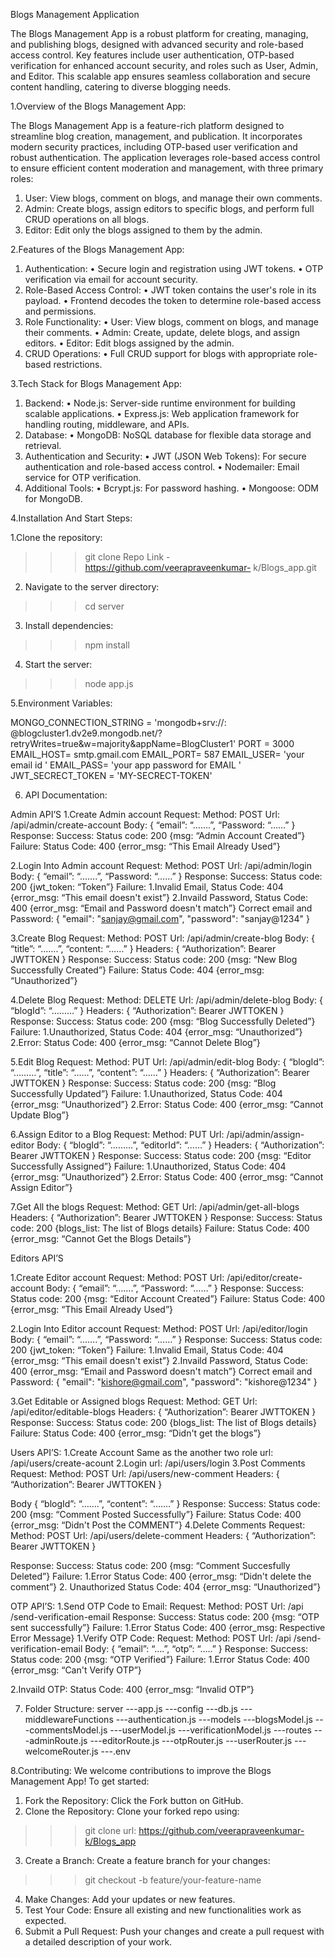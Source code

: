 Blogs Management Application


The Blogs Management App is a robust platform for creating, managing, and publishing blogs, designed with advanced security and role-based access control. Key features include user authentication, OTP-based verification for enhanced account security, and roles such as User, Admin, and Editor. This scalable app ensures seamless collaboration and secure content handling, catering to diverse blogging needs.


1.Overview of the Blogs Management App:

The Blogs Management App is a feature-rich platform designed to streamline blog creation, management, and publication. It incorporates modern security practices, including OTP-based user verification and robust authentication. The application leverages role-based access control to ensure efficient content moderation and management, with three primary roles:
1. User: View blogs, comment on blogs, and manage their own comments.
2. Admin: Create blogs, assign editors to specific blogs, and perform full CRUD operations on all blogs.
3. Editor: Edit only the blogs assigned to them by the admin.

2.Features of the Blogs Management App:

1.  Authentication:
•	Secure login and registration using JWT tokens.
•	OTP verification via email for account security.
2.  Role-Based Access Control:
•	JWT token contains the user's role in its payload.
•	Frontend decodes the token to determine role-based access and permissions.
3.  Role Functionality:
•	User: View blogs, comment on blogs, and manage their comments.
•	Admin: Create, update, delete blogs, and assign editors.
•	Editor: Edit blogs assigned by the admin.
4.  CRUD Operations:
•	Full CRUD support for blogs with appropriate role-based restrictions.

3.Tech Stack for Blogs Management App:

1.  Backend:
•	Node.js: Server-side runtime environment for building scalable applications.
•	Express.js: Web application framework for handling routing, middleware, and APIs.
2.  Database:
•	MongoDB: NoSQL database for flexible data storage and retrieval.
3.  Authentication and Security:
•	JWT (JSON Web Tokens): For secure authentication and role-based access control.
•	Nodemailer: Email service for OTP verification.
4.  Additional Tools:
•	Bcrypt.js: For password hashing.
•	Mongoose: ODM for MongoDB.

4.Installation And Start Steps:

1.Clone the repository:
>>> git clone <repository-url>
Repo Link - https://github.com/veerapraveenkumar- k/Blogs_app.git 
2. Navigate to the server directory:
>>> cd server
3. Install dependencies:
>>> npm install
4. Start the server:
>>> node app.js

5.Environment Variables:

MONGO_CONNECTION_STRING = 'mongodb+srv://<username>:<password> @blogcluster1.dv2e9.mongodb.net/<Database name>?retryWrites=true&w=majority&appName=BlogCluster1'
PORT = 3000
EMAIL_HOST= smtp.gmail.com
EMAIL_PORT= 587
EMAIL_USER= 'your email id '
EMAIL_PASS= 'your app password for EMAIL '
JWT_SECRECT_TOKEN = 'MY-SECRECT-TOKEN'


6. API Documentation:

Admin API’S
1.Create Admin account
Request: 
Method: POST
Url: /api/admin/create-account
Body: {
“email”: “…….”,
“Password: “……”
}
Response: 
Success:
Status code: 200
{msg: “Admin Account Created”}
Failure:
Status Code: 400
{error_msg: “This Email Already Used”}


2.Login Into Admin account
Request: 
Method: POST
Url: /api/admin/login
Body: {
“email”: “…….”,
“Password: “……”
}
Response: 
Success:
Status code: 200
{jwt_token: “Token”}
Failure:
1.Invalid Email,
Status Code: 404
{error_msg: “This email doesn't exist”}
2.Invaild Password,
Status Code: 400
{error_msg: “Email and Password doesn't match”}
Correct email and Password:
{
    "email": "sanjay@gmail.com",
    "password": "sanjay@1234"
}


3.Create Blog
Request: 
Method: POST
Url: /api/admin/create-blog
Body: {
“title”: “…….”,
“content: “……”
}
Headers: {
“Authorization”: Bearer JWTTOKEN
}
Response: 
Success:
Status code: 200
{msg: “New Blog Successfully Created”}
Failure:
Status Code: 404
{error_msg: “Unauthorized”}


4.Delete Blog
Request: 
Method: DELETE
Url: /api/admin/delete-blog
Body: {
“blogId”: “………”
}
Headers: {
“Authorization”: Bearer JWTTOKEN
}
Response: 
Success:
Status code: 200
{msg: “Blog Successfully Deleted”}
Failure:
1.Unauthorized,
Status Code: 404
{error_msg: “Unauthorized”}
2.Error:
Status Code: 400
{error_msg: “Cannot Delete Blog”}


5.Edit Blog
Request: 
Method: PUT
Url: /api/admin/edit-blog
Body: {
“blogId”: “………”,
“title”: “……”,
“content”: “……”
}
Headers: {
“Authorization”: Bearer JWTTOKEN
}
Response: 
Success:
Status code: 200
{msg: “Blog Successfully Updated”}
Failure:
1.Unauthorized,
Status Code: 404
{error_msg: “Unauthorized”}
2.Error:
Status Code: 400
{error_msg: “Cannot Update Blog”}


6.Assign Editor to a Blog
Request: 
Method: PUT
Url: /api/admin/assign-editor
Body: {
“blogId”: “………”,
“editorId”: “……”
}
Headers: {
“Authorization”: Bearer JWTTOKEN
}
Response: 
Success:
Status code: 200
{msg: “Editor Successfully Assigned”}
Failure:
1.Unauthorized,
Status Code: 404
{error_msg: “Unauthorized”}
2.Error:
Status Code: 400
{error_msg: “Cannot Assign Editor”}


7.Get All the blogs
Request: 
Method: GET
Url: /api/admin/get-all-blogs
Headers: {
“Authorization”: Bearer JWTTOKEN
}
Response: 
Success:
Status code: 200
{blogs_list: The list of Blogs details}
Failure:
Status Code: 400
{error_msg: “Cannot Get the Blogs Details”}

Editors API’S


1.Create Editor account
Request: 
Method: POST
Url: /api/editor/create-account
Body: {
“email”: “…….”,
“Password: “……”
}
Response: 
Success:
Status code: 200
{msg: “Editor Account Created”}
Failure:
Status Code: 400
{error_msg: “This Email Already Used”}

2.Login Into Editor account
Request: 
Method: POST
Url: /api/editor/login
Body: {
“email”: “…….”,
“Password: “……”
}
Response: 
Success:
Status code: 200
{jwt_token: “Token”}
Failure:
1.Invalid Email,
Status Code: 404
{error_msg: “This email doesn't exist”}
2.Invaild Password,
Status Code: 400
{error_msg: “Email and Password doesn't match”}
Correct email and Password:
{
    "email": "kishore@gmail.com",
    "password": "kishore@1234"
}


3.Get Editable or Assigned blogs
Request: 
Method: GET
Url: /api/editor/editable-blogs
Headers: {
“Authorization”: Bearer JWTTOKEN
}
Response: 
Success:
Status code: 200
{blogs_list: The list of Blogs details}
Failure:
Status Code: 400
{error_msg: “Didn't get the blogs”}

Users API’S:
1.Create Account
Same as the another two role
url: /api/users/create-acount
2.Login
url: /api/users/login
3.Post Comments
Request: 
Method: POST
Url: /api/users/new-comment
Headers: {
“Authorization”: Bearer JWTTOKEN
}

Body {
“blogId”: “…….”,
“content”: “…….”
}
Response: 
Success:
Status code: 200
{msg: “Comment Posted Successfully”}
Failure:
Status Code: 400
{error_msg: “Didn't Post the COMMENT”}
4.Delete Comments
Request: 
Method: POST
Url: /api/users/delete-comment
Headers: {
“Authorization”: Bearer JWTTOKEN
}



Response: 
Success:
Status code: 200
{msg: “Comment Succesfully Deleted”}
Failure:
1.Error
Status Code: 400
{error_msg: “Didn't delete the comment”}
2. Unauthorized
Status Code: 404
{error_msg: “Unauthorized”}

OTP API’S:
1.Send OTP Code to Email:
Request: 
Method: POST
Url: /api /send-verification-email
Response: 
Success:
Status code: 200
{msg: “OTP sent successfully”}
Failure:
1.Error
Status Code: 400
{error_msg: Respective Error Message}
1.Verify OTP Code:
Request: 
Method: POST
Url: /api /send-verification-email
Body: {
“email”: “….”,
“otp”: “…..”
}
Response: 
Success:
Status code: 200
{msg: “OTP Verified”}
Failure:
1.Error
Status Code: 400
{error_msg: “Can't Verify OTP”}

2.Invaild OTP:
Status Code: 400
{error_msg: “Invalid OTP”}

7. Folder Structure:
server
---app.js
---config
	---db.js
---middlewareFunctions
	---authentication.js
---models
	---blogsModel.js
	---commentsModel.js
	---userModel.js
	---verificationModel.js
---routes
	---adminRoute.js
	---editorRoute.js
	---otpRouter.js
	---userRouter.js
	---welcomeRouter.js
---.env

8.Contributing:
We welcome contributions to improve the Blogs Management App! To get started:
1. Fork the Repository: Click the Fork button on GitHub.
2. Clone the Repository: Clone your forked repo using:
>>> git clone <your-forked-repo-url>
url: https://github.com/veerapraveenkumar-k/Blogs_app
3. Create a Branch: Create a feature branch for your changes:
>>> git checkout -b feature/your-feature-name
4. Make Changes: Add your updates or new features.
5. Test Your Code: Ensure all existing and new functionalities work as expected.
6. Submit a Pull Request: Push your changes and create a pull request with a detailed description of your work.
